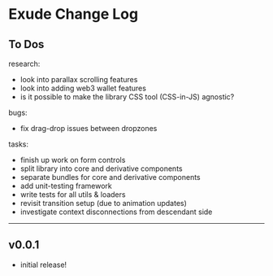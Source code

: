 # Exude Change Log

## To Dos

research:
- look into parallax scrolling features
- look into adding web3 wallet features
- is it possible to make the library CSS tool (CSS-in-JS) agnostic?

bugs:
- fix drag-drop issues between dropzones

tasks:
- finish up work on form controls
- split library into core and derivative components
- separate bundles for core and derivative components
- add unit-testing framework
- write tests for all utils & loaders
- revisit transition setup (due to animation updates)
- investigate context disconnections from descendant side


---
## v0.0.1

- initial release!
